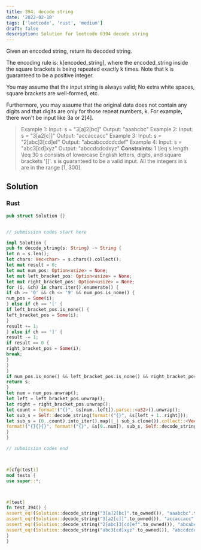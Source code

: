```yaml
---
title: 394. decode string
date: '2022-02-18'
tags: ['leetcode', 'rust', 'medium']
draft: false
description: Solution for leetcode 0394 decode string
---
```




Given an encoded string, return its decoded string.

The encoding rule is: k[encoded_string], where the encoded_string inside the square brackets is being repeated exactly k times. Note that k is guaranteed to be a positive integer.

You may assume that the input string is always valid; No extra white spaces, square brackets are well-formed, etc.

Furthermore, you may assume that the original data does not contain any digits and that digits are only for those repeat numbers, k. For example, there won't be input like 3a or 2[4].



>   Example 1:
>   Input: s <TeX>=</TeX> "3[a]2[bc]"
>   Output: "aaabcbc"
>   Example 2:
>   Input: s <TeX>=</TeX> "3[a2[c]]"
>   Output: "accaccacc"
>   Example 3:
>   Input: s <TeX>=</TeX> "2[abc]3[cd]ef"
>   Output: "abcabccdcdcdef"
>   Example 4:
>   Input: s <TeX>=</TeX> "abc3[cd]xyz"
>   Output: "abccdcdcdxyz"
**Constraints:**
>   	1 <TeX>\leq</TeX> s.length <TeX>\leq</TeX> 30
>   	s consists of lowercase English letters, digits, and square brackets '[]'.
>   	s is guaranteed to be a valid input.
>   	All the integers in s are in the range [1, 300].


## Solution


### Rust
```rust
pub struct Solution {}


// submission codes start here

impl Solution {
pub fn decode_string(s: String) -> String {
let n = s.len();
let chars: Vec<char> = s.chars().collect();
let mut result = 0;
let mut num_pos: Option<usize> = None;
let mut left_bracket_pos: Option<usize> = None;
let mut right_bracket_pos: Option<usize> = None;
for (i, &ch) in chars.iter().enumerate() {
if ch >= '0' && ch <= '9' && num_pos.is_none() {
num_pos = Some(i);
} else if ch == '[' {
if left_bracket_pos.is_none() {
left_bracket_pos = Some(i);
}
result += 1;
} else if ch == ']' {
result -= 1;
if result == 0 {
right_bracket_pos = Some(i);
break;
}
}
}
if num_pos.is_none() && left_bracket_pos.is_none() && right_bracket_pos.is_none() {
return s;
}
let num = num_pos.unwrap();
let left = left_bracket_pos.unwrap();
let right = right_bracket_pos.unwrap();
let count = format!("{}", &s[num..left]).parse::<u32>().unwrap();
let sub_s = Self::decode_string(format!("{}", &s[left + 1..right]));
let sub_s = (0..count).into_iter().map(|_| sub_s.clone()).collect::<Vec<String>>().join("");
format!("{}{}{}", format!("{}", &s[0..num]), sub_s, Self::decode_string(format!("{}", &s[right + 1..])))
}
}

// submission codes end



#[cfg(test)]
mod tests {
use super::*;



#[test]
fn test_394() {
assert_eq!(Solution::decode_string("3[a]2[bc]".to_owned()), "aaabcbc".to_owned());
assert_eq!(Solution::decode_string("3[a2[c]]".to_owned()), "accaccacc".to_owned());
assert_eq!(Solution::decode_string("2[abc]3[cd]ef".to_owned()), "abcabccdcdcdef".to_owned());
assert_eq!(Solution::decode_string("abc3[cd]xyz".to_owned()), "abccdcdcdxyz".to_owned());
}
}

```
